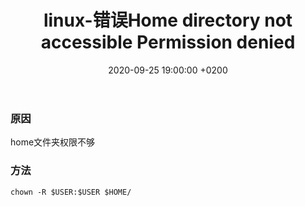 ﻿---
layout: post
title:  "linux-错误Home directory not accessible Permission denied"
date:   2020-09-25 19:00:00 +0200
categories: linux
---

### 原因  
home文件夹权限不够

### 方法
```
chown -R $USER:$USER $HOME/
```
